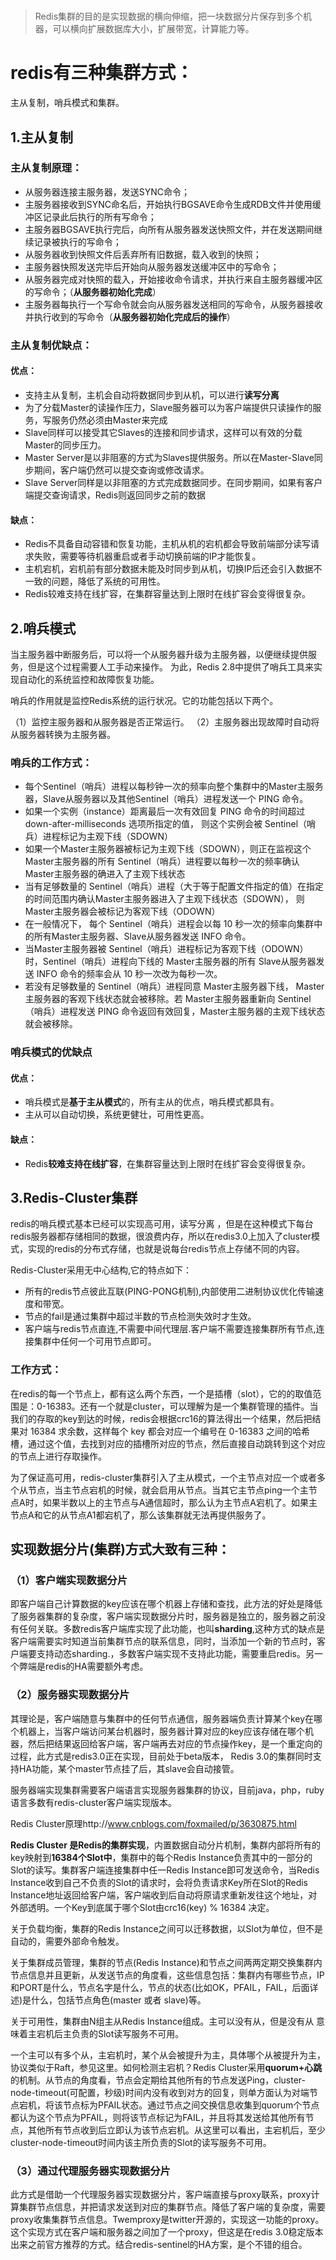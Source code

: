 # 

> Redis集群的目的是实现数据的横向伸缩，把一块数据分片保存到多个机器，可以横向扩展数据库大小，扩展带宽，计算能力等。 

# redis有三种集群方式：

主从复制，哨兵模式和集群。

## **1.主从复制**

### **主从复制原理：**

- 从服务器连接主服务器，发送SYNC命令； 
- 主服务器接收到SYNC命名后，开始执行BGSAVE命令生成RDB文件并使用缓冲区记录此后执行的所有写命令； 
- 主服务器BGSAVE执行完后，向所有从服务器发送快照文件，并在发送期间继续记录被执行的写命令； 
- 从服务器收到快照文件后丢弃所有旧数据，载入收到的快照； 
- 主服务器快照发送完毕后开始向从服务器发送缓冲区中的写命令； 
- 从服务器完成对快照的载入，开始接收命令请求，并执行来自主服务器缓冲区的写命令；（**从服务器初始化完成**）
- 主服务器每执行一个写命令就会向从服务器发送相同的写命令，从服务器接收并执行收到的写命令（**从服务器初始化完成后的操作**）

### **主从复制优缺点：**

#### **优点：**

- 支持主从复制，主机会自动将数据同步到从机，可以进行**读写分离**
- 为了分载Master的读操作压力，Slave服务器可以为客户端提供只读操作的服务，写服务仍然必须由Master来完成
- Slave同样可以接受其它Slaves的连接和同步请求，这样可以有效的分载Master的同步压力。
- Master Server是以非阻塞的方式为Slaves提供服务。所以在Master-Slave同步期间，客户端仍然可以提交查询或修改请求。
- Slave Server同样是以非阻塞的方式完成数据同步。在同步期间，如果有客户端提交查询请求，Redis则返回同步之前的数据

#### **缺点：**

- Redis不具备自动容错和恢复功能，主机从机的宕机都会导致前端部分读写请求失败，需要等待机器重启或者手动切换前端的IP才能恢复。
- 主机宕机，宕机前有部分数据未能及时同步到从机，切换IP后还会引入数据不一致的问题，降低了系统的可用性。
- Redis较难支持在线扩容，在集群容量达到上限时在线扩容会变得很复杂。

## 2.哨兵模式

当主服务器中断服务后，可以将一个从服务器升级为主服务器，以便继续提供服务，但是这个过程需要人工手动来操作。 为此，Redis 2.8中提供了哨兵工具来实现自动化的系统监控和故障恢复功能。

哨兵的作用就是监控Redis系统的运行状况。它的功能包括以下两个。

  （1）监控主服务器和从服务器是否正常运行。 
  （2）主服务器出现故障时自动将从服务器转换为主服务器。

### **哨兵的工作方式：**

- 每个Sentinel（哨兵）进程以每秒钟一次的频率向整个集群中的Master主服务器，Slave从服务器以及其他Sentinel（哨兵）进程发送一个 PING 命令。
- 如果一个实例（instance）距离最后一次有效回复 PING 命令的时间超过 down-after-milliseconds 选项所指定的值， 则这个实例会被 Sentinel（哨兵）进程标记为主观下线（SDOWN）
- 如果一个Master主服务器被标记为主观下线（SDOWN），则正在监视这个Master主服务器的所有 Sentinel（哨兵）进程要以每秒一次的频率确认Master主服务器的确进入了主观下线状态
- 当有足够数量的 Sentinel（哨兵）进程（大于等于配置文件指定的值）在指定的时间范围内确认Master主服务器进入了主观下线状态（SDOWN）， 则Master主服务器会被标记为客观下线（ODOWN）
- 在一般情况下， 每个 Sentinel（哨兵）进程会以每 10 秒一次的频率向集群中的所有Master主服务器、Slave从服务器发送 INFO 命令。
- 当Master主服务器被 Sentinel（哨兵）进程标记为客观下线（ODOWN）时，Sentinel（哨兵）进程向下线的 Master主服务器的所有 Slave从服务器发送 INFO 命令的频率会从 10 秒一次改为每秒一次。
- 若没有足够数量的 Sentinel（哨兵）进程同意 Master主服务器下线， Master主服务器的客观下线状态就会被移除。若 Master主服务器重新向 Sentinel（哨兵）进程发送 PING 命令返回有效回复，Master主服务器的主观下线状态就会被移除。

###  **哨兵模式的优缺点**

#### **优点：**

- 哨兵模式是**基于主从模式**的，所有主从的优点，哨兵模式都具有。
- 主从可以自动切换，系统更健壮，可用性更高。

#### **缺点：**

- Redis**较难支持在线扩容**，在集群容量达到上限时在线扩容会变得很复杂。

## 3.Redis-Cluster集群

redis的哨兵模式基本已经可以实现高可用，读写分离 ，但是在这种模式下每台redis服务器都存储相同的数据，很浪费内存，所以在redis3.0上加入了cluster模式，实现的redis的分布式存储，也就是说每台redis节点上存储不同的内容。

 Redis-Cluster采用无中心结构,它的特点如下：

- 所有的redis节点彼此互联(PING-PONG机制),内部使用二进制协议优化传输速度和带宽。
- 节点的fail是通过集群中超过半数的节点检测失效时才生效。
- 客户端与redis节点直连,不需要中间代理层.客户端不需要连接集群所有节点,连接集群中任何一个可用节点即可。

### **工作方式：**

在redis的每一个节点上，都有这么两个东西，一个是插槽（slot），它的的取值范围是：0-16383。还有一个就是cluster，可以理解为是一个集群管理的插件。当我们的存取的key到达的时候，redis会根据crc16的算法得出一个结果，然后把结果对 16384 求余数，这样每个 key 都会对应一个编号在 0-16383 之间的哈希槽，通过这个值，去找到对应的插槽所对应的节点，然后直接自动跳转到这个对应的节点上进行存取操作。

为了保证高可用，redis-cluster集群引入了主从模式，一个主节点对应一个或者多个从节点，当主节点宕机的时候，就会启用从节点。当其它主节点ping一个主节点A时，如果半数以上的主节点与A通信超时，那么认为主节点A宕机了。如果主节点A和它的从节点A1都宕机了，那么该集群就无法再提供服务了。



## 实现数据分片(集群)方式大致有三种： 

### （1）**客户端**实现数据分片 

即客户端自己计算数据的key应该在哪个机器上存储和查找，此方法的好处是降低了服务器集群的复杂度，客户端实现数据分片时，服务器是独立的，服务器之前没有任何关联。多数redis客户端库实现了此功能，也叫**sharding**,这种方式的缺点是客户端需要实时知道当前集群节点的联系信息，同时，当添加一个新的节点时，客户端要支持动态sharding.，多数客户端实现不支持此功能，需要重启redis。另一个弊端是redis的HA需要额外考虑。



### （2）**服务器**实现数据分片 

其理论是，客户端随意与集群中的任何节点通信，服务器端负责计算某个key在哪个机器上，当客户端访问某台机器时，服务器计算对应的key应该存储在哪个机器，然后把结果返回给客户端，客户端再去对应的节点操作key，是一个重定向的过程，此方式是redis3.0正在实现，目前处于beta版本， Redis 3.0的集群同时支持HA功能，某个master节点挂了后，其slave会自动接管。

服务器端实现集群需要客户端语言实现服务器集群的协议，目前java，php，ruby语言多数有redis-cluster客户端实现版本。 

Redis Cluster原理http://www.cnblogs.com/foxmailed/p/3630875.html

 

**Redis Cluster 是Redis的集群实现**，内置数据自动分片机制，集群内部将所有的key映射到**16384个Slot中**，集群中的每个Redis Instance负责其中的一部分的Slot的读写。集群客户端连接集群中任一Redis Instance即可发送命令，当Redis Instance收到自己不负责的Slot的请求时，会将负责请求Key所在Slot的Redis Instance地址返回给客户端，客户端收到后自动将原请求重新发往这个地址，对外部透明。一个Key到底属于哪个Slot由crc16(key) % 16384 决定。

 

关于负载均衡，集群的Redis Instance之间可以迁移数据，以Slot为单位，但不是自动的，需要外部命令触发。 

 

关于集群成员管理，集群的节点(Redis Instance)和节点之间两两定期交换集群内节点信息并且更新，从发送节点的角度看，这些信息包括：集群内有哪些节点，IP和PORT是什么，节点名字是什么，节点的状态(比如OK，PFAIL，FAIL，后面详述)是什么，包括节点角色(master 或者 slave)等。 

 

关于可用性，集群由N组主从Redis Instance组成。主可以没有从，但是没有从 意味着主宕机后主负责的Slot读写服务不可用。 

一个主可以有多个从，主宕机时，某个从会被提升为主，具体哪个从被提升为主，协议类似于Raft，参见这里。如何检测主宕机？Redis Cluster采用**quorum+心跳**的机制。从节点的角度看，节点会定期给其他所有的节点发送Ping，cluster-node-timeout(可配置，秒级)时间内没有收到对方的回复，则单方面认为对端节点宕机，将该节点标为PFAIL状态。通过节点之间交换信息收集到quorum个节点都认为这个节点为PFAIL，则将该节点标记为FAIL，并且将其发送给其他所有节点，其他所有节点收到后立即认为该节点宕机。从这里可以看出，主宕机后，至少cluster-node-timeout时间内该主所负责的Slot的读写服务不可用。 

### （3）通过**代理服务器**实现数据分片 

此方式是借助一个代理服务器实现数据分片，客户端直接与proxy联系，proxy计算集群节点信息，并把请求发送到对应的集群节点。降低了客户端的复杂度，需要proxy收集集群节点信息。Twemproxy是twitter开源的，实现这一功能的proxy。这个实现方式在客户端和服务器之间加了一个proxy，但这是在redis 3.0稳定版本出来之前官方推荐的方式。结合redis-sentinel的HA方案，是个不错的组合。


